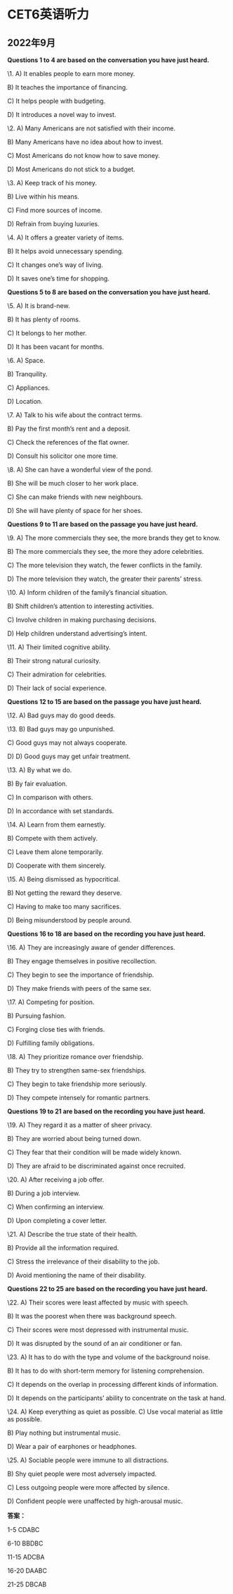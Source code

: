 # CET6英语听力

## 2022年9月

**Questions 1 to 4 are based on the conversation you have just heard.**

\1. A) It enables people to earn more money. 

B) It teaches the importance of financing.

C) It helps people with budgeting.

D) It introduces a novel way to invest. 



\2. A) Many Americans are not satisfied with their income.

B) Many Americans have no idea about how to invest. 

C) Most Americans do not know how to save money. 

D) Most Americans do not stick to a budget.



\3. A) Keep track of his money. 

B) Live within his means. 

C) Find more sources of income. 

D) Refrain from buying luxuries.



\4. A) It offers a greater variety of items. 

B) It helps avoid unnecessary spending.

C) It changes one’s way of living.  

D) It saves one’s time for shopping.





**Questions 5 to 8 are based on the conversation you have just heard.**

\5. A) It is brand-new. 

B) It has plenty of rooms. 

C) It belongs to her mother.

D) It has been vacant for months.

 

\6. A) Space. 

B) Tranquility. 

C) Appliances.

D) Location.



\7. A) Talk to his wife about the contract terms. 

B) Pay the first month’s rent and a deposit. 

C) Check the references of the flat owner.

D) Consult his solicitor one more time.



\8. A) She can have a wonderful view of the pond. 

B) She will be much closer to her work place. 

C) She can make friends with new neighbours.

D) She will have plenty of space for her shoes.





**Questions 9 to 11 are based on the passage you have just heard.**

\9. A) The more commercials they see, the more brands they get to know.

B) The more commercials they see, the more they adore celebrities. 

C) The more television they watch, the fewer conflicts in the family. 

D) The more television they watch, the greater their parents’ stress.



\10. A) Inform children of the family’s financial situation. 

B) Shift children’s attention to interesting activities. 

C) Involve children in making purchasing decisions. 

D) Help children understand advertising’s intent.



\11. A) Their limited cognitive ability. 

B) Their strong natural curiosity. 

C) Their admiration for celebrities. 

D) Their lack of social experience.





**Questions 12 to 15 are based on the passage you have just heard.**

\12. A) Bad guys may do good deeds. 

\13. B) Bad guys may go unpunished.

C) Good guys may not always cooperate. 

D) D) Good guys may get unfair treatment.



\13. A) By what we do. 

B) By fair evaluation.

C) In comparison with others.

D) In accordance with set standards.



\14. A) Learn from them earnestly. 

B) Compete with them actively.

C) Leave them alone temporarily.

D) Cooperate with them sincerely.



\15. A) Being dismissed as hypocritical.

B) Not getting the reward they deserve.

C) Having to make too many sacrifices.

D) Being misunderstood by people around.





**Questions 16 to 18 are based on the recording you have just heard.**

\16. A) They are increasingly aware of gender differences. 

B) They engage themselves in positive recollection. 

C) They begin to see the importance of friendship.

D) They make friends with peers of the same sex. 



\17. A) Competing for position. 

B) Pursuing fashion. 

C) Forging close ties with friends.

D) Fulfilling family obligations.



\18. A) They prioritize romance over friendship. 

B) They try to strengthen same-sex friendships. 

C) They begin to take friendship more seriously.

D) They compete intensely for romantic partners. 





**Questions 19 to 21 are based on the recording you have just heard.**

\19. A) They regard it as a matter of sheer privacy.

B) They are worried about being turned down.

C) They fear that their condition will be made widely known. 

D) They are afraid to be discriminated against once recruited.



\20. A) After receiving a job offer. 

B) During a job interview. 

C) When confirming an interview. 

D) Upon completing a cover letter.



\21. A) Describe the true state of their health.

B) Provide all the information required. 

C) Stress the irrelevance of their disability to the job. 

D) Avoid mentioning the name of their disability.





**Questions 22 to 25 are based on the recording you have just heard.** 

\22. A) Their scores were least affected by music with speech.

B) It was the poorest when there was background speech.

C) Their scores were most depressed with instrumental music. 

D) It was disrupted by the sound of an air conditioner or fan.



\23. A) It has to do with the type and volume of the background noise.

B) It has to do with short-term memory for listening comprehension.

C) It depends on the overlap in processing different kinds of information. 

D) It depends on the participants’ ability to concentrate on the task at hand.



\24. A) Keep everything as quiet as possible. C) Use vocal material as little as possible. 

B) Play nothing but instrumental music. 

D) Wear a pair of earphones or headphones.



\25. A) Sociable people were immune to all distractions. 

B) Shy quiet people were most adversely impacted. 

C) Less outgoing people were more affected by silence.

D) Confident people were unaffected by high-arousal music. 



**答案：**

1-5 CDABC

6-10 BBDBC

11-15 ADCBA

16-20 DAABC

21-25 DBCAB